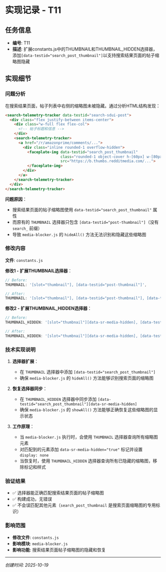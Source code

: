# 实现记录 - T11

## 任务信息
- **编号**: T11
- **描述**: 扩展constants.js中的THUMBNAIL和THUMBNAIL_HIDDEN选择器，添加`[data-testid="search_post_thumbnail"]`以支持搜索结果页面的帖子缩略图隐藏

## 实现细节

### 问题分析

在搜索结果页面，帖子列表中右侧的缩略图未被隐藏。通过分析HTML结构发现：

```html
<search-telemetry-tracker data-testid="search-sdui-post">
  <div class="flex justify-between items-center">
    <div class="w-full flex flex-col">
      <!-- 帖子标题和信息 -->
    </div>
    <search-telemetry-tracker>
      <a href="/r/amazonprime/comments/...">
        <div class="inline rounded-1 overflow-hidden">
          <faceplate-img data-testid="search_post_thumbnail" 
                         class="rounded-1 object-cover h-[60px] w-[80px]"
                         src="https://b.thumbs.redditmedia.com/...">
          </faceplate-img>
        </div>
      </a>
    </search-telemetry-tracker>
  </div>
</search-telemetry-tracker>
```

**问题原因**：
- 搜索结果页面的帖子缩略图使用 `data-testid="search_post_thumbnail"` 属性
- 而原有的 `THUMBNAIL` 选择器只包含 `[data-testid="post-thumbnail"]`（没有 `search_` 前缀）
- 导致 `media-blocker.js` 的 `hideAll()` 方法无法识别和隐藏这些缩略图

### 修改内容

**文件**: `constants.js`

**修改1 - 扩展THUMBNAIL选择器**：

```javascript
// Before:
THUMBNAIL: '[slot="thumbnail"], [data-testid="post-thumbnail"]',

// After:
THUMBNAIL: '[slot="thumbnail"], [data-testid="post-thumbnail"], [data-testid="search_post_thumbnail"]',
```

**修改2 - 扩展THUMBNAIL_HIDDEN选择器**：

```javascript
// Before:
THUMBNAIL_HIDDEN: '[slot="thumbnail"][data-sr-media-hidden], [data-testid="post-thumbnail"][data-sr-media-hidden]',

// After:
THUMBNAIL_HIDDEN: '[slot="thumbnail"][data-sr-media-hidden], [data-testid="post-thumbnail"][data-sr-media-hidden], [data-testid="search_post_thumbnail"][data-sr-media-hidden]',
```

### 技术实现说明

1. **选择器扩展**：
   - 在 `THUMBNAIL` 选择器中添加 `[data-testid="search_post_thumbnail"]`
   - 确保 `media-blocker.js` 的 `hideAll()` 方法能够识别搜索页面的缩略图

2. **恢复选择器同步**：
   - 在 `THUMBNAIL_HIDDEN` 选择器中同步添加 `[data-testid="search_post_thumbnail"][data-sr-media-hidden]`
   - 确保 `media-blocker.js` 的 `showAll()` 方法能够正确恢复这些缩略图的显示状态

3. **工作原理**：
   - 当 `media-blocker.js` 执行时，会使用 `THUMBNAIL` 选择器查询所有缩略图元素
   - 对匹配到的元素添加 `data-sr-media-hidden="true"` 标记并设置 `display: none`
   - 当恢复时，使用 `THUMBNAIL_HIDDEN` 选择器查询所有已隐藏的缩略图，移除标记和样式

### 验证结果

- ✅ 选择器能正确匹配搜索结果页面的帖子缩略图
- ✅ 构建成功，无错误
- ✅ 不会误匹配其他元素（`search_post_thumbnail` 是搜索页面缩略图的专用标识）

### 影响范围

- **修改文件**: `constants.js`
- **影响模块**: `media-blocker.js`
- **影响功能**: 搜索结果页面帖子缩略图的隐藏和恢复

---
*创建时间: 2025-10-19*
